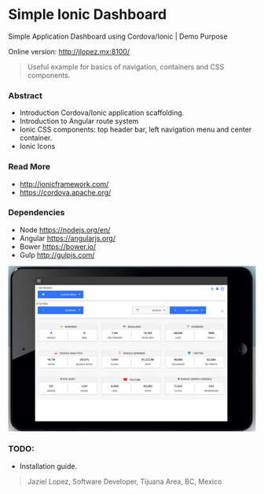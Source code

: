 # Simple Ionic Dashboard
Simple Application Dashboard using Cordova/Ionic | Demo Purpose

Online version: http://jlopez.mx:8100/
> Useful example for basics of navigation, containers and CSS components.

### Abstract

- Introduction Cordova/Ionic application scaffolding.
- Introduction to Angular route system
- Ionic CSS components: top header bar, left navigation menu and center container.
- Ionic Icons

### Read More
- http://ionicframework.com/
- https://cordova.apache.org/

### Dependencies
 - Node https://nodejs.org/en/
 - Angular https://angularjs.org/
 - Bower https://bower.io/
 - Gulp http://gulpjs.com/

![Demo Preview](https://raw.githubusercontent.com/jazlopez/simple-ionic-dashboard/master/www/img/mini-ipad-view-demo.png)

### TODO: 
- Installation guide.

> Jaziel Lopez, Software Developer, Tijuana Area, BC, Mexico
  
